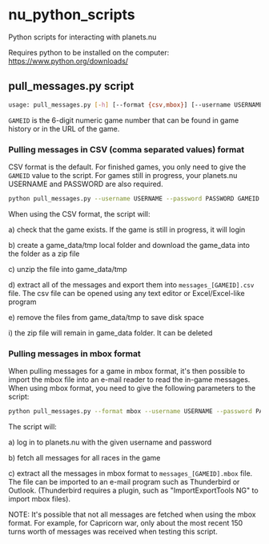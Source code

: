 # nu_python_scripts
Python scripts for interacting with planets.nu

Requires python to be installed on the computer: https://www.python.org/downloads/

## pull_messages.py script

```bash
usage: pull_messages.py [-h] [--format {csv,mbox}] [--username USERNAME] [--password PASSWORD] GAMEID
```

`GAMEID` is the 6-digit numeric game number that can be found in game history or in the URL of the game.

### Pulling messages in CSV (comma separated values) format

CSV format is the default.  For finished games, you only need to give the `GAMEID` value to the script.  For games still in progress, your planets.nu USERNAME and PASSWORD are also required.

```bash
python pull_messages.py --username USERNAME --password PASSWORD GAMEID
```
When using the CSV format, the script will:

a) check that the game exists.  If the game is still in progress, it will login 

b) create a game_data/tmp local folder and download the game_data into the folder as a zip file

c) unzip the file into game_data/tmp

d) extract all of the messages and export them into `messages_[GAMEID].csv` file.  The csv file can be opened using any text editor or Excel/Excel-like program

e) remove the files from game_data/tmp to save disk space

i) the zip file will remain in game_data folder.  It can be deleted

### Pulling messages in mbox format

When pulling messages for a game in mbox format, it's then possible to import the mbox file into an e-mail reader to read the in-game messages. When using mbox format, you need to give the following parameters to the script:

```bash
python pull_messages.py --format mbox --username USERNAME --password PASSWORD GAMEID
```

The script will:

a) log in to planets.nu with the given username and password

b) fetch all messages for all races in the game

c) extract all the messages in mbox format to `messages_[GAMEID].mbox` file. The file can be imported to an e-mail program such as Thunderbird or Outlook.  (Thunderbird requires a plugin, such as "ImportExportTools NG" to import mbox files).

NOTE: It's possible that not all messages are fetched when using the mbox format. For example, for Capricorn war, only about the most recent 150 turns worth of messages was received when testing this script.
